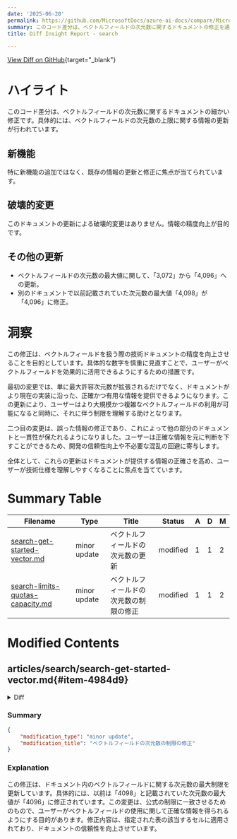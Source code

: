 ```yaml
---
date: '2025-06-20'
permalink: https://github.com/MicrosoftDocs/azure-ai-docs/compare/MicrosoftDocs:1531236...MicrosoftDocs:fc0b900
summary: このコード差分は、ベクトルフィールドの次元数に関するドキュメントの修正を通じて、情報の精度を向上させることを目的としています。具体的には、ベクトルフィールドの次元数の上限が「3,072」から「4,096」に更新されており、他の文書でも誤って「4,098」と記載されていた最大値が「4,096」に修正されました。これにより、ユーザーはより大規模なベクトルフィールドを利用可能となり、正確かつ一貫性のある情報に基づいて判断を下すことができます。全体として、これらの変更は技術ドキュメントの信頼性を高め、ユーザーの理解を助けるための改善です。
title: Diff Insight Report - search

---
```


[View Diff on GitHub](https://github.com/MicrosoftDocs/azure-ai-docs/compare/MicrosoftDocs:1531236...MicrosoftDocs:fc0b900){target="_blank"}

# ハイライト
このコード差分は、ベクトルフィールドの次元数に関するドキュメントの細かい修正です。具体的には、ベクトルフィールドの次元数の上限に関する情報の更新が行われています。

## 新機能
特に新機能の追加ではなく、既存の情報の更新と修正に焦点が当てられています。

## 破壊的変更
このドキュメントの更新による破壊的変更はありません。情報の精度向上が目的です。

## その他の更新
- ベクトルフィールドの次元数の最大値に関して、「3,072」から「4,096」への更新。
- 別のドキュメントで以前記載されていた次元数の最大値「4,098」が「4,096」に修正。

# 洞察
この修正は、ベクトルフィールドを扱う際の技術ドキュメントの精度を向上させることを目的としています。具体的な数字を慎重に見直すことで、ユーザーがベクトルフィールドを効果的に活用できるようにするための措置です。

最初の変更では、単に最大許容次元数が拡張されるだけでなく、ドキュメントがより現在の実装に沿った、正確かつ有用な情報を提供できるようになります。この更新により、ユーザーはより大規模かつ複雑なベクトルフィールドの利用が可能になると同時に、それに伴う制限を理解する助けとなります。

二つ目の変更は、誤った情報の修正であり、これによって他の部分のドキュメントと一貫性が保たれるようになりました。ユーザーは正確な情報を元に判断を下すことができるため、開発の信頼性向上や不必要な混乱の回避に寄与します。

全体として、これらの更新はドキュメントが提供する情報の正確さを高め、ユーザーが技術仕様を理解しやすくなることに焦点を当てています。

# Summary Table
|  Filename  | Type |    Title    | Status | A  | D  | M  |
|------------|------|-------------|--------|----|----|----|
| [search-get-started-vector.md](#item-4984d9) | minor update | ベクトルフィールドの次元数の更新 | modified | 1 | 1 | 2 | 
| [search-limits-quotas-capacity.md](#item-3b201a) | minor update | ベクトルフィールドの次元数の制限の修正 | modified | 1 | 1 | 2 | 


# Modified Contents
## articles/search/search-get-started-vector.md{#item-4984d9}

<details>
<summary>Diff</summary>
````diff
@@ -647,7 +647,7 @@ Key takeaways about the [Documents - Index REST API](/rest/api/searchservice/doc
 
 - Documents in the payload consist of fields defined in the index schema.
 
-- Vector fields contain floating point values. The dimensions attribute has a minimum of 2 and a maximum of 3,072 floating point values each. This quickstart sets the dimensions attribute to 1,536 because that's the size of embeddings generated by the Azure OpenAI **text-embedding-3-small** model.
+- Vector fields contain floating point values. The dimensions attribute has a minimum of 2 and a maximum of `4096` floating point values each. This quickstart sets the dimensions attribute to 1,536 because that's the size of embeddings generated by the Azure OpenAI **text-embedding-3-small** model.
 
 ## Run queries
 
````
</details>

### Summary

```json
{
    "modification_type": "minor update",
    "modification_title": "ベクトルフィールドの次元数の更新"
}
```

### Explanation
この修正は、ドキュメント内のベクトルフィールドに関する次元属性の説明を更新しています。具体的には、次元属性の最大値が「3,072」から「4,096」に変更されています。この変更により、ユーザーは3600浮動小数点値のベクトルフィールドに関する制限をより正確に理解することができます。変更内容は、該当するドキュメントの特定の箇所に反映されており、成果物がより明確で有用な情報を提供できるようになっています。

## articles/search/search-limits-quotas-capacity.md{#item-3b201a}

<details>
<summary>Diff</summary>
````diff
@@ -41,7 +41,7 @@ Maximum limits on storage, workloads, and quantities of indexes and other object
 |----------|------|--------|----|----|----|------------|----|----|
 | Maximum indexes |3 |5 or 15 |50 |200 |200 |1000 per partition or 3000 per service |10 |10 |
 | Maximum simple fields per index&nbsp;<sup>2</sup> |1000 |100 |1000 |1000 |1000 |1000 |1000 |1000 |
-| Maximum dimensions per vector field | 4098|4098|4098|4098|4098|4098|4098|4098|
+| Maximum dimensions per vector field | 4096|4096|4096|4096|4096|4096|4096|4096|
 | Maximum complex collections per index |40 |40 |40 |40 |40 |40 |40 |40 |
 | Maximum elements across all complex collections per document&nbsp;<sup>3</sup> |3000 |3000 |3000 |3000 |3000 |3000 |3000 |3000 |
 | Maximum depth of complex fields |10 |10 |10 |10 |10 |10 |10 |10 |
````
</details>

### Summary

```json
{
    "modification_type": "minor update",
    "modification_title": "ベクトルフィールドの次元数の制限の修正"
}
```

### Explanation
この修正は、ドキュメント内のベクトルフィールドに関する次元数の最大制限を更新しています。具体的には、以前は「4098」と記載されていた次元数の最大値が「4096」に修正されています。この変更は、公式の制限に一致させるためのもので、ユーザーがベクトルフィールドの使用に関して正確な情報を得られるようにする目的があります。修正内容は、指定された表の該当するセルに適用されており、ドキュメントの信頼性を向上させています。


